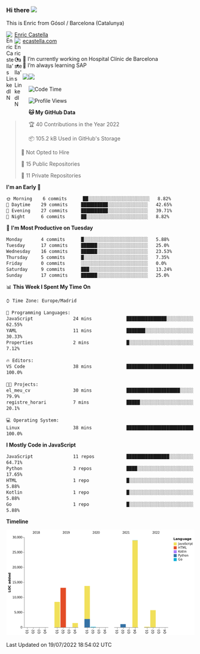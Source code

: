 ### Hi there <img src="https://media.giphy.com/media/hvRJCLFzcasrR4ia7z/giphy.gif" width="25px">

This is Enric from Gósol / Barcelona (Catalunya) 

<a href="https://www.linkedin.com/in/enric-castella/">
  <img align="left" alt="Enric Castella's LinkedIN" width="22px" src="https://raw.githubusercontent.com/peterthehan/peterthehan/master/assets/linkedin.svg" />
  Enric Castella
</a><br>

<a href="https://www.linkedin.com/in/enric-castella/">
  <img align="left" alt="Enric Castella's LinkedIN" width="22px" src="https://cdn-icons-png.flaticon.com/128/2034/2034607.png" />
  ecastella.com
</a><br><br>

- 🔭 I’m currently working on Hospital Clínic de Barcelona
- 🌱 I’m always learning SAP

<img align="left" height="170" src="https://github-readme-stats.vercel.app/api/top-langs/?username=enric11&layout=compact">

<img height="170" src="https://github-readme-stats.vercel.app/api?username=enric11&count_private=true&show_icons=true">

<!--START_SECTION:waka-->
![Code Time](http://img.shields.io/badge/Code%20Time-0%20secs-blue)

![Profile Views](http://img.shields.io/badge/Profile%20Views-0-blue)

**🐱 My GitHub Data** 

> 🏆 40 Contributions in the Year 2022
 > 
> 📦 105.2 kB Used in GitHub's Storage 
 > 
> 🚫 Not Opted to Hire
 > 
> 📜 15 Public Repositories 
 > 
> 🔑 11 Private Repositories  
 > 
**I'm an Early 🐤** 

```text
🌞 Morning    6 commits      ██░░░░░░░░░░░░░░░░░░░░░░░   8.82% 
🌆 Daytime    29 commits     ██████████░░░░░░░░░░░░░░░   42.65% 
🌃 Evening    27 commits     ██████████░░░░░░░░░░░░░░░   39.71% 
🌙 Night      6 commits      ██░░░░░░░░░░░░░░░░░░░░░░░   8.82%

```
📅 **I'm Most Productive on Tuesday** 

```text
Monday       4 commits      █░░░░░░░░░░░░░░░░░░░░░░░░   5.88% 
Tuesday      17 commits     ██████░░░░░░░░░░░░░░░░░░░   25.0% 
Wednesday    16 commits     ██████░░░░░░░░░░░░░░░░░░░   23.53% 
Thursday     5 commits      █░░░░░░░░░░░░░░░░░░░░░░░░   7.35% 
Friday       0 commits      ░░░░░░░░░░░░░░░░░░░░░░░░░   0.0% 
Saturday     9 commits      ███░░░░░░░░░░░░░░░░░░░░░░   13.24% 
Sunday       17 commits     ██████░░░░░░░░░░░░░░░░░░░   25.0%

```


📊 **This Week I Spent My Time On** 

```text
⌚︎ Time Zone: Europe/Madrid

💬 Programming Languages: 
JavaScript               24 mins             ███████████████░░░░░░░░░░   62.55% 
YAML                     11 mins             ███████░░░░░░░░░░░░░░░░░░   30.33% 
Properties               2 mins              █░░░░░░░░░░░░░░░░░░░░░░░░   7.12%

🔥 Editors: 
VS Code                  38 mins             █████████████████████████   100.0%

🐱‍💻 Projects: 
el_meu_cv                30 mins             ████████████████████░░░░░   79.9% 
registre_horari          7 mins              █████░░░░░░░░░░░░░░░░░░░░   20.1%

💻 Operating System: 
Linux                    38 mins             █████████████████████████   100.0%

```

**I Mostly Code in JavaScript** 

```text
JavaScript               11 repos            ████████████████░░░░░░░░░   64.71% 
Python                   3 repos             ████░░░░░░░░░░░░░░░░░░░░░   17.65% 
HTML                     1 repo              █░░░░░░░░░░░░░░░░░░░░░░░░   5.88% 
Kotlin                   1 repo              █░░░░░░░░░░░░░░░░░░░░░░░░   5.88% 
Go                       1 repo              █░░░░░░░░░░░░░░░░░░░░░░░░   5.88%

```


**Timeline**

![Chart not found](https://raw.githubusercontent.com/enric11/enric11/main/charts/bar_graph.png) 


 Last Updated on 19/07/2022 18:54:02 UTC
<!--END_SECTION:waka-->

<!-- ![](https://visitor-badge.glitch.me/badge?page_id=enric11.enric11) -->
